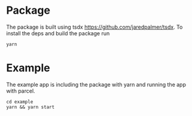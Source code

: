 # Package

The package is built using tsdx https://github.com/jaredpalmer/tsdx. To install the deps and build the package run

```
yarn
```

# Example

The example app is including the package with yarn and running the app with parcel.

```
cd example
yarn && yarn start
```
